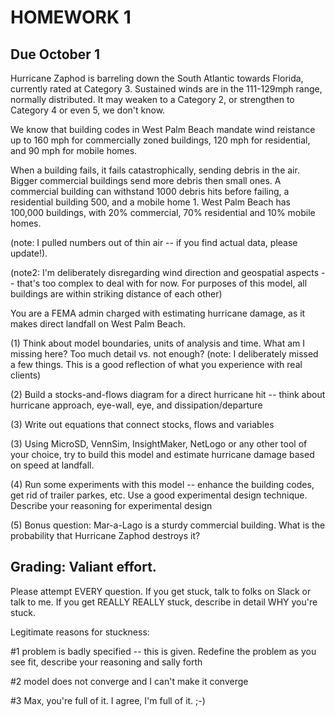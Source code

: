 # HOMEWORK 1

## Due October 1

Hurricane Zaphod is barreling down the South Atlantic towards Florida, currently rated at Category 3. Sustained winds are in the 111-129mph range, normally distributed. It may weaken to a Category 2, or strengthen to Category 4 or even 5, we don't know. 

We know that building codes in West Palm Beach mandate wind reistance up to 160 mph for commercially zoned buildings, 120 mph for residential, and 90 mph for mobile homes. 

When a building fails, it fails catastrophically, sending debris in the air. Bigger commercial buildings send more debris then small ones. A commercial building can withstand 1000 debris hits before failing, a residential building 500, and a mobile home 1. West Palm Beach has 100,000 buildings, with 20% commercial, 70% residential and 10% mobile homes. 

(note: I pulled numbers out of thin air -- if you find actual data, please update!). 

(note2: I'm deliberately disregarding wind direction and geospatial aspects -- that's too complex to deal with for now. For purposes of this model, all buildings are within striking distance of each other)

You are a FEMA admin charged with estimating hurricane damage, as it makes direct landfall on West Palm Beach. 

(1) Think about model boundaries, units of analysis and time. What am I missing here? Too much detail vs. not enough? 
(note: I deliberately missed a few things. This is a good reflection of what you experience with real clients)

(2) Build a stocks-and-flows diagram for a direct hurricane hit -- think about hurricane approach, eye-wall, eye, and dissipation/departure

(3) Write out equations that connect stocks, flows and variables

(3) Using MicroSD, VennSim, InsightMaker, NetLogo or any other tool of your choice, try to build this model and estimate hurricane damage based on speed at landfall. 

(4) Run some experiments with this model -- enhance the building codes, get rid of trailer parkes, etc. Use a good experimental design technique. Describe your reasoning for experimental design

(5) Bonus question: Mar-a-Lago is a sturdy commercial building. What is the probability that Hurricane Zaphod destroys it?

## Grading: Valiant effort. 

Please attempt EVERY question. If you get stuck, talk to folks on Slack or talk to me. If you get REALLY REALLY stuck, describe in detail WHY you're stuck. 

Legitimate reasons for stuckness: 

#1 problem is badly specified -- this is given. Redefine the problem as you see fit, describe your reasoning and sally forth 

#2 model does not converge and I can't make it converge 

#3 Max, you're full of it. I agree, I'm full of it. ;-) 
